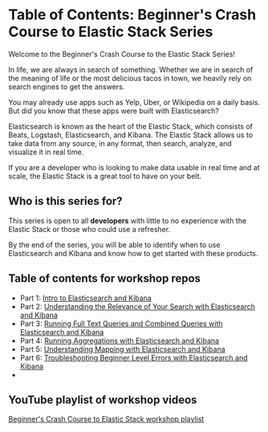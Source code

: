 # Table of Contents: Beginner's Crash Course to Elastic Stack Series

Welcome to the Beginner's Crash Course to the Elastic Stack Series!

In life, we are always in search of something. Whether we are in search of the meaning of life or the most delicious tacos in town, we heavily rely on search engines to get the answers.

You may already use apps such as Yelp, Uber, or Wikipedia on a daily basis. But did you know that these apps were built with Elasticsearch?

Elasticsearch is known as the heart of the Elastic Stack, which consists of Beats, Logstash, Elasticsearch, and Kibana. The Elastic Stack allows us to take data from any source, in any format, then search, analyze, and visualize it in real time.

If you are a developer who is looking to make data usable in real time and at scale, the Elastic Stack is a great tool to have on your belt.

## Who is this series for?

This series is open to all **developers** with little to no experience with the Elastic Stack or those who could use a refresher.

By the end of the series, you will be able to identify when to use Elasticsearch and Kibana and know how to get started with these products. 

## Table of contents for workshop repos
- Part 1: [Intro to Elasticsearch and Kibana](https://github.com/LisaHJung/Part-1-Intro-to-Elasticsearch-and-Kibana)
- Part 2: [Understanding the Relevance of Your Search with Elasticsearch and Kibana](https://github.com/LisaHJung/Part-2-Understanding-the-relevance-of-your-search-with-Elasticsearch-and-Kibana-)
- Part 3: [Running Full Text Queries and Combined Queries with Elasticsearch and Kibana](https://github.com/LisaHJung/Part-3-Running-full-text-queries-and-combined-queries-with-Elasticsearch-and-Kibana)
- Part 4: [Running Aggregations with Elasticsearch and Kibana](https://github.com/LisaHJung/Part-4-Running-Aggregations-with-Elasticsearch-and-Kibana)
- Part 5: [Understanding Mapping with Elasticsearch and Kibana](https://github.com/LisaHJung/Part-5-Understanding-Mapping-with-Elasticsearch-and-Kibana)
- Part 6: [Troubleshooting Beginner Level Errors with Elasticsearch and Kibana]()
- 
## YouTube playlist of workshop videos
[Beginner's Crash Course to Elastic Stack workshop playlist](https://www.youtube.com/watch?v=gS_nHTWZEJ8&list=PL_mJOmq4zsHZYAyK606y7wjQtC0aoE6Es)

